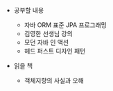 - 공부할 내용 
  - 자바 ORM 표준 JPA 프로그래밍
  - 김영한 선생님 강의 
  - 모던 자바 인 액션
  - 헤드 퍼스트 디자인 패턴

- 읽을 책
  - 객체지향의 사실과 오해

